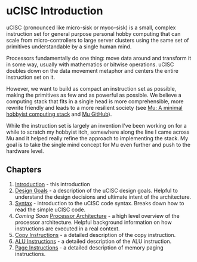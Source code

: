 # uCISC Introduction

uCISC (pronounced like micro-sisk or myoo-sisk) is a small, complex instruction
set for general purpose personal hobby computing that can scale from
micro-controllers to large server clusters using the same set of primitives
understandable by a single human mind.

Processors fundamentally do one thing: move data around and transform it in
some way, usually with mathematics or bitwise operations. uCISC doubles down
on the data movement metaphor and centers the entire instruction set on it.

However, we want to build as compact an instruction set as possible, making
the primitives as few and as powerful as possible. We believe a computing
stack that fits in a single head is more comprehensible, more rewrite friendly
and leads to a more resilient society (see
[Mu: A minimal hobbyist computing stack](http://akkartik.name/post/mu-2019-1)
and
[Mu GitHub](https://github.com/akkartik/mu)).

While the instruction set is largely an invention I've been working on for a
while to scratch my hobbyist itch, somewhere along the line I came across
Mu and it helped really refine the approach to implementing the stack. My
goal is to take the single mind concept for Mu even further and push to
the hardware level.

## Chapters

1. [Introduction](01_Introduction.md) - this introduction
2. [Design Goals](02_Design_Goals.md) - a description of the uCISC design goals.
   Helpful to understand the design decisions and ultimate intent of the architecture.
3. [Syntax](03_Syntax.md) - introduction to the uCISC code syntax. Breaks down how
   to read the simple uCISC code.
4. *Coming Soon* [Processor Architecture](04_Processor_Architecture.md) - a high level overview
   of the processor architecture. Helpful background information on how instructions
   are executed in a real context.
5. [Copy Instructions](05_Copy.md) - a detailed description of the copy instruction.
6. [ALU Instructions](06_ALU.md) - a detailed description of the ALU instruction.
7. [Page Instructions](07_Page.md) - a detailed description of memory paging
   instructions.
